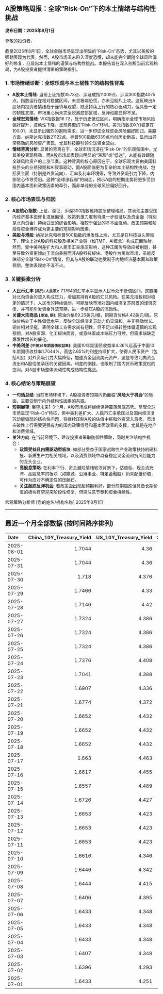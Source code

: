 ## A股策略周报：全球“Risk-On”下的本土情绪与结构性挑战

**发布日期：2025年8月1日**

尊敬的投资者，

截至2025年8月1日，全球金融市场呈现出明显的“Risk-On”态势，尤其以美股的强劲表现为代表。然而，A股市场虽未陷入深度恐慌，却未能完全跟随全球风险偏好的修复，凸显出本土情绪的谨慎与结构性挑战。本报告旨在深入剖析当前宏观格局，为A股投资者提供清晰的策略指引。

### 1. 市场情绪诊断：全球乐观与本土韧性下的结构性背离

*   **A股本土情绪**: 当前上证指数3573点、深证成指11009点、沪深300指数4075点。指数运行在相对稳健区间，未显极端恐慌，亦未见剧烈上攻。这反映出A股场内投资者情绪趋于谨慎与观望，缺乏持续上行的核心驱动力，但具备一定的韧性支撑。市场重心尚未完全脱离底部区域，反弹动能显得不足。
*   **全球宏观情绪**: VIX指数报16.72，处于历史低位区间，明确指示全球市场风险偏好提升，波动性下降，呈现典型的“Risk-On”环境。美元指数(DXY)稳定在100.01，未显示出强烈的避险需求，进一步印证全球资金风险偏好回归。美股方面，纳斯达克指数21122点、标普500指数6339点均创历史新高，显示出异常强劲的风险资产表现，尤其科技股引领全球资金流向。
*   **情绪背离分析**: 显著的背离在于，全球市场沉浸在“Risk-On”的乐观氛围中，尤其美股表现强劲，而A股市场却表现出明显的“滞涨”或“低迷”，未能有效跟随全球风险资产的上涨节奏。这种背离的核心原因在于，全球乐观主要由美国科技巨头的业绩预期和AI叙事驱动，而A股面临更为复杂的本土结构性挑战，包括资金面（特别是外资流向）、汇率及利率环境等，导致外资吸引力下降，内部信心传导受阻。这种“全球涨我弱”的局面，预示A股的短期走势将更多受到国内基本面和政策因素的牵引，而非单纯的全球风险偏好回升。

### 2. 核心市场表现与归因

*   **A股核心指数**: 上证、深证、沪深300指数维持震荡整理格局。其表现主要受国内经济基本面修复进展偏慢、政策刺激力度有待进一步验证以及资金面（特别是北向资金）持续受压的综合影响。相较于强劲的基本面驱动，政策预期和阶段性资金博弈成为更主要的短期影响因素。
*   **美股与港股**: 纳斯达克和标普500指数的爆发性上涨，尤其是在科技巨头带动下，理论上对A股的科技股及相关产业链（如TMT、AI概念）构成正面映射。然而，受中美利差扩大和人民币汇率承压影响，这种正面传导效应被削弱，甚至导致外资更倾向于流向美股而非A股科技板块。港股作为离岸市场，虽能反映部分全球“Risk-On”情绪，但其与A股的联动也受制于内地经济基本面和政策预期，整体表现亦不温不火。

### 3. 关键要素分析

*   **人民币汇率 (`美元/人民币`):** 7.1764的汇率水平显示人民币处于贬值区间，这直接对北向资金的流入构成压力，增加其持有A股的汇兑风险。在美元指数相对稳定的情况下，人民币的持续偏弱，可能反映市场对国内经济复苏前景的谨慎态度，并可能引发资金外流预期，进一步挤压A股的流动性。
*   **关键大宗商品 (`原油`, `铜`):** 原油价格69.25美元/桶，铜期货价格4.42美元/磅。原油价格处于中性偏低水平，反映全球经济复苏动力仍显温和，并非强劲增长。铜价相对坚挺，表明全球工业需求尚有韧性，但不足以扭转整体偏谨慎的宏观预期。对A股资源、化工板块而言，或意味着成本端压力可控，但需求端缺乏爆发性增长的催化。
*   **中美利差 (`中美10年期国债收益率`):** 美国10年期国债收益率4.36%远高于中国10年期国债收益率1.7044%。高达2.65%的利差持续扩大，使得人民币资产（包括A股）对外资吸引力大幅降低，加速资金回流美元资产，这是导致北向资金流出和A股估值承压的关键因素。利差的倒挂，也限制了国内货币政策宽松的空间，对A股市场整体流动性构成结构性挑战。

### 4. 核心结论与策略展望

*   **一句话总结**: 当前市场环境下，A股投资者短期内仍面临“**风险大于机会**”的局面，主要受制于内外结构性因素的共振。
*   **短期展望**: 展望未来1-3个月，A股市场或将继续保持震荡筑底态势。尽管全球市场呈现“Risk-On”特征，但中美利差扩大、人民币汇率承压以及国内经济复苏动能偏弱的结构性问题，将继续压制A股的估值中枢和外资流入意愿。市场突破性上行需要更强有力的国内政策信号和基本面改善的支撑，尤其是在地产和消费领域。
*   **关注方向**: 在当前环境下，建议投资者采取防御性策略，同时关注结构性机会：
    *   **政策受益且内需驱动型板块**: 如部分受益于国家战略性产业政策扶持的硬科技、新质生产力相关领域，以及消费领域中具备稳定现金流和抗风险能力的龙头企业。
    *   **高股息策略**: 在利率下行、资金避险情绪较浓背景下，估值低、现金流充沛、高股息率的板块（如能源、公用事业、特定金融股）仍具配置价值，可作为应对不确定性的压舱石。
    *   **关注超跌反弹机会**: 若政策面出现超预期利好，部分前期超跌但具备长期价值的板块有望迎来阶段性修复，但需注意节奏和资金持续性。

宏观策略分析师
[您的姓名/机构名称]
2025年8月1日

---

## 最近一个月全部数据 (按时间降序排列)

| Date       |   China_10Y_Treasury_Yield |   US_10Y_Treasury_Yield |   Shanghai_Composite_Index |   CSI_300_Index |   Shenzhen_Component_Index |   GOLD_spot_price |   OIL_price |   ALUMINUM_future |   BTC_price |   USD_CNY_exchange_rate |   Commodity_Index_ETF |   US_Dollar_Index |   ETH_price |   LEAN_HOGS_future |   COPPER_future |   High_Yield_Bond_ETF |   LIVE_CATTLE_future |   GOLD_near_month_future |   NATURAL_GAS_future |   PLATINUM_future |   SILVER_future |   Long_Term_Treasury_ETF |   CORN_future |   SOYBEANS_future |   WHEAT_future |   SP500_close |   NASDAQ_close |   VIX_close |   GOLD_basis_spot_vs_near |
|:-----------|---------------------------:|------------------------:|---------------------------:|----------------:|---------------------------:|------------------:|------------:|------------------:|------------:|------------------------:|----------------------:|------------------:|------------:|-------------------:|----------------:|----------------------:|---------------------:|-------------------------:|---------------------:|------------------:|----------------:|-------------------------:|--------------:|------------------:|---------------:|--------------:|---------------:|------------:|--------------------------:|
| 2025-08-01 |                     1.7044 |                   4.36  |                    3573.21 |         4075.59 |                    11009.8 |            3339.6 |       69.25 |           2493.75 |      115118 |                  7.1764 |                 22.45 |           100.012 |     3678.87 |            106.975 |          4.4215 |                 80.38 |              228.3   |                   3339.5 |                3.088 |            1297.2 |          36.685 |                    86.92 |        414.25 |            992.25 |         525    |       6339.39 |        21122.4 |       16.72 |                  0.100098 |
| 2025-07-31 |                     1.7044 |                   4.36  |                    3573.21 |         4075.59 |                    11009.8 |            3339.6 |       69.25 |           2493.75 |      117922 |                  7.1764 |                 22.45 |           100.012 |     3793.45 |            106.975 |          4.4215 |                 80.38 |              228.3   |                   3339.5 |                3.088 |            1297.2 |          36.685 |                    86.92 |        414.25 |            992.25 |         525    |       6339.39 |        21122.4 |       16.72 |                  0.100098 |
| 2025-07-30 |                     1.718  |                   4.376 |                    3615.72 |         4151.24 |                    11203   |            3295.8 |       70    |           2502.5  |      117922 |                  7.1764 |                 22.64 |            99.94  |     3793.45 |            107.025 |          5.57   |                 80.33 |              233.075 |                   3295.8 |                3.045 |            1360.7 |          37.566 |                    86.87 |        391.75 |            967.75 |         523.75 |       6362.9  |        21129.7 |       15.48 |                  0        |
| 2025-07-29 |                     1.7466 |                   4.33  |                    3609.71 |         4152.02 |                    11289.4 |            3323.4 |       69.21 |           2507    |      117922 |                  7.1778 |                 22.69 |            98.91  |     3793.45 |            107.25  |          5.6035 |                 80.5  |              229.725 |                   3324   |                3.081 |            1404   |          38.084 |                    87.32 |        389.25 |            981.75 |         529.75 |       6370.86 |        21098.3 |       15.98 |                 -0.600098 |
| 2025-07-28 |                     1.7146 |                   4.42  |                    3597.94 |         4135.82 |                    11217.6 |            3309.1 |       66.71 |           2533.5  |      117924 |                  7.1535 |                 22.4  |            98.66  |     3787.43 |            108.525 |          5.595  |                 80.45 |              227.875 |                   3310   |                2.988 |            1404.1 |          38.026 |                    85.87 |        393.75 |            988.75 |         538.5  |       6389.77 |        21178.6 |       15.03 |                 -0.899902 |
| 2025-07-27 |                     1.7324 |                   4.386 |                    3593.66 |         4127.16 |                    11168.1 |            3334   |       65.16 |           2546.5  |      119448 |                  7.1535 |                 22.17 |            97.65  |     3875.25 |            108.7   |          5.7635 |                 80.49 |              226.475 |                   3335.6 |                3.11  |            1407.4 |          38.167 |                    86.43 |        399.5  |            998.75 |         538.25 |       6388.64 |        21108.3 |       14.93 |                 -1.6001   |
| 2025-07-26 |                     1.7324 |                   4.386 |                    3593.66 |         4127.16 |                    11168.1 |            3334   |       65.16 |           2546.5  |      117947 |                  7.1535 |                 22.17 |            97.65  |     3741.4  |            108.7   |          5.7635 |                 80.49 |              226.475 |                   3335.6 |                3.11  |            1407.4 |          38.167 |                    86.43 |        399.5  |            998.75 |         538.25 |       6388.64 |        21108.3 |       14.93 |                 -1.6001   |
| 2025-07-25 |                     1.7324 |                   4.386 |                    3593.66 |         4127.16 |                    11168.1 |            3334   |       65.16 |           2546.5  |      117636 |                  7.1535 |                 22.17 |            97.65  |     3727.27 |            108.7   |          5.7635 |                 80.49 |              226.475 |                   3335.6 |                3.11  |            1407.4 |          38.167 |                    86.43 |        399.5  |            998.75 |         538.25 |       6388.64 |        21108.3 |       14.93 |                 -1.6001   |
| 2025-07-24 |                     1.7376 |                   4.408 |                    3605.73 |         4149.04 |                    11193.1 |            3371   |       66.03 |           2564.25 |      118368 |                  7.1595 |                 22.4  |            97.38  |     3708.01 |            108.2   |          5.777  |                 80.44 |              225.8   |                   3373.5 |                3.094 |            1424.6 |          39.021 |                    85.89 |        401.75 |           1004.25 |         541.5  |       6363.35 |        21058   |       15.39 |                 -2.5      |
| 2025-07-23 |                     1.7041 |                   4.388 |                    3582.3  |         4119.77 |                    11059   |            3394.1 |       65.25 |           2566.75 |      118755 |                  7.1743 |                 22.38 |            97.21  |     3629.7  |            108.475 |          5.795  |                 80.54 |              227.025 |                   3397.6 |                3.077 |            1437.7 |          39.278 |                    86.04 |        398.5  |           1005.75 |         540.5  |       6358.91 |        21020   |       15.37 |                 -3.5      |
| 2025-07-22 |                     1.6907 |                   4.336 |                    3581.86 |         4118.96 |                    11099.8 |            3439.2 |       66.21 |           2584.25 |      119995 |                  7.1755 |                 22.44 |            97.39  |     3749.15 |            107.75  |          5.697  |                 80.5  |              224.975 |                   3443.7 |                3.252 |            1465.5 |          39.32  |                    86.52 |        399.25 |           1010.25 |         549.5  |       6309.62 |        20892.7 |       16.5  |                 -4.5      |
| 2025-07-21 |                     1.6774 |                   4.372 |                    3559.79 |         4085.61 |                    11007.5 |            3401.9 |       67.2  |           2552    |      117440 |                  7.1777 |                 22.48 |            97.85  |     3763.37 |            107.35  |          5.6105 |                 80.36 |              225.225 |                   3406.4 |                3.325 |            1477.7 |          39.101 |                    86    |        403.75 |           1015    |         542.25 |       6305.6  |        20974.2 |       16.65 |                 -4.5      |
| 2025-07-20 |                     1.6652 |                   4.432 |                    3534.48 |         4058.55 |                    10913.8 |            3353   |       67.34 |           2507.25 |      117301 |                  7.1832 |                 22.53 |            98.48  |     3759.47 |            106.475 |          5.578  |                 80.25 |              223.55  |                   3358.3 |                3.565 |            1438.5 |          38.223 |                    85.24 |        408.5  |           1027.75 |         546.25 |       6296.79 |        20895.7 |       16.41 |                 -5.30005  |
| 2025-07-19 |                     1.6652 |                   4.432 |                    3534.48 |         4058.55 |                    10913.8 |            3353   |       67.34 |           2507.25 |      117940 |                  7.1832 |                 22.53 |            98.48  |     3595.27 |            106.475 |          5.578  |                 80.25 |              223.55  |                   3358.3 |                3.565 |            1438.5 |          38.223 |                    85.24 |        408.5  |           1027.75 |         546.25 |       6296.79 |        20895.7 |       16.41 |                 -5.30005  |
| 2025-07-18 |                     1.6652 |                   4.432 |                    3534.48 |         4058.55 |                    10913.8 |            3353   |       67.34 |           2507.25 |      118003 |                  7.1832 |                 22.53 |            98.48  |     3549.02 |            106.475 |          5.578  |                 80.25 |              223.55  |                   3358.3 |                3.565 |            1438.5 |          38.223 |                    85.24 |        408.5  |           1027.75 |         546.25 |       6296.79 |        20895.7 |       16.41 |                 -5.30005  |
| 2025-07-17 |                     1.663  |                   4.463 |                    3516.82 |         4034.49 |                    10873.6 |            3340.1 |       67.54 |           2428.75 |      119290 |                  7.1785 |                 22.49 |            98.73  |     3476.78 |            105.825 |          5.486  |                 80.14 |              223.675 |                   3345.3 |                3.542 |            1454.4 |          38.056 |                    85.11 |        402    |           1021.5  |         533.5  |       6297.36 |        20885.7 |       16.52 |                 -5.19995  |
| 2025-07-16 |                     1.6617 |                   4.455 |                    3503.78 |         4007.2  |                    10720.8 |            3352.5 |       66.38 |           2433.25 |      118739 |                  7.1729 |                 22.31 |            98.39  |     3371.51 |            104.425 |          5.4965 |                 80.06 |              223.9   |                   3359.1 |                3.551 |            1417.1 |          37.853 |                    85.13 |        405.25 |           1013.5  |         541.25 |       6263.7  |        20730.5 |       17.16 |                 -6.6001   |
| 2025-07-15 |                     1.6557 |                   4.489 |                    3505    |         4019.06 |                    10744.6 |            3329.8 |       66.52 |           2447.5  |      117777 |                  7.167  |                 22.28 |            98.62  |     3139.89 |            106.85  |          5.546  |                 79.85 |              222.4   |                   3336.7 |                3.523 |            1395   |          37.834 |                    85.01 |        401.25 |            995    |         538    |       6243.76 |        20677.8 |       17.38 |                 -6.8999   |
| 2025-07-14 |                     1.6726 |                   4.427 |                    3519.65 |         4017.67 |                    10684.5 |            3351.5 |       66.98 |           2470.25 |      119850 |                  7.1681 |                 22.32 |            98.08  |     3013.35 |            106.7   |          5.515  |                 80.09 |              219.35  |                   3359.1 |                3.466 |            1399.7 |          38.462 |                    85.61 |        412.75 |            997    |         534    |       6268.56 |        20640.3 |       17.2  |                 -7.6001   |
| 2025-07-13 |                     1.6653 |                   4.423 |                    3510.18 |         4014.81 |                    10696.1 |            3356   |       68.45 |           2491.25 |      119116 |                  7.1748 |                 22.51 |            97.85  |     2973.36 |            106.725 |          5.562  |                 80.03 |              222.2   |                   3364   |                3.314 |            1452   |          38.676 |                    85.79 |        403    |           1004    |         540.75 |       6259.75 |        20585.5 |       16.4  |                 -8        |
| 2025-07-12 |                     1.6653 |                   4.423 |                    3510.18 |         4014.81 |                    10696.1 |            3356   |       68.45 |           2491.25 |      117435 |                  7.1748 |                 22.51 |            97.85  |     2942.91 |            106.725 |          5.562  |                 80.03 |              222.2   |                   3364   |                3.314 |            1452   |          38.676 |                    85.79 |        403    |           1004    |         540.75 |       6259.75 |        20585.5 |       16.4  |                 -8        |
| 2025-07-11 |                     1.6653 |                   4.423 |                    3510.18 |         4014.81 |                    10696.1 |            3356   |       68.45 |           2491.25 |      117517 |                  7.1748 |                 22.51 |            97.85  |     2957.89 |            106.725 |          5.562  |                 80.03 |              222.2   |                   3364   |                3.314 |            1452   |          38.676 |                    85.79 |        403    |           1004    |         540.75 |       6259.75 |        20585.5 |       16.4  |                 -8        |
| 2025-07-10 |                     1.6616 |                   4.346 |                    3509.68 |         4010.02 |                    10631.1 |            3317.4 |       66.57 |           2504.5  |      115987 |                  7.18   |                 22.22 |            97.65  |     2954.85 |            107.25  |          5.548  |                 80.13 |              219.225 |                   3325.7 |                3.337 |            1394.9 |          37.038 |                    86.99 |        407.25 |           1012.5  |         550.25 |       6280.46 |        20630.7 |       15.78 |                 -8.30005  |
| 2025-07-09 |                     1.6446 |                   4.342 |                    3493.05 |         3991.4  |                    10581.8 |            3311.6 |       68.38 |           2486.25 |      111327 |                  7.1738 |                 22.29 |            97.47  |     2770.78 |            107.1   |          5.4435 |                 80.21 |              219.775 |                   3321   |                3.214 |            1370.6 |          36.351 |                    86.93 |        412.5  |           1012.25 |         542.75 |       6263.26 |        20611.3 |       15.94 |                 -9.3999   |
| 2025-07-08 |                     1.6444 |                   4.415 |                    3497.48 |         3998.45 |                    10588.4 |            3307   |       68.33 |           2469.5  |      108950 |                  7.1744 |                 22.33 |            97.51  |     2615.51 |            106.975 |          5.645  |                 79.99 |              219.975 |                   3316.9 |                3.34  |            1376.6 |          36.472 |                    86.03 |        411    |           1024.25 |         543    |       6225.52 |        20418.5 |       16.81 |                 -9.8999   |
| 2025-07-07 |                     1.6406 |                   4.395 |                    3473.13 |         3965.18 |                    10435.5 |            3332.2 |       67.93 |           2467.25 |      108300 |                  7.1649 |                 22.26 |            97.48  |     2543.01 |            106.95  |          4.9845 |                 80.1  |              215.9   |                   3342.8 |                3.412 |            1361.8 |          36.615 |                    86.14 |        418    |           1031.75 |         539.75 |       6229.98 |        20412.5 |       17.79 |                -10.6001   |
| 2025-07-06 |                     1.6433 |                   4.348 |                    3472.32 |         3982.2  |                    10508.8 |            3332.5 |       66.5  |           2524.75 |      109232 |                  7.1649 |                 22.28 |            97.18  |     2571.24 |            107.975 |          5.0185 |                 80.37 |              214.05  |                   3346.4 |                3.387 |            1382.5 |          36.775 |                    86.97 |        431.5  |           1056.25 |         547.75 |       6279.35 |        20601.1 |       16.38 |                -13.8999   |
| 2025-07-05 |                     1.6433 |                   4.348 |                    3472.32 |         3982.2  |                    10508.8 |            3332.5 |       66.5  |           2524.75 |      108231 |                  7.1649 |                 22.28 |            97.18  |     2517.28 |            107.975 |          5.0185 |                 80.37 |              214.05  |                   3346.4 |                3.387 |            1382.5 |          36.775 |                    86.97 |        431.5  |           1056.25 |         547.75 |       6279.35 |        20601.1 |       16.38 |                -13.8999   |
| 2025-07-04 |                     1.6433 |                   4.348 |                    3472.32 |         3982.2  |                    10508.8 |            3332.5 |       66.5  |           2524.75 |      108034 |                  7.1649 |                 22.28 |            97.18  |     2508.52 |            107.975 |          5.0185 |                 80.37 |              214.05  |                   3346.4 |                3.387 |            1382.5 |          36.775 |                    86.97 |        431.5  |           1056.25 |         547.75 |       6279.35 |        20601.1 |       16.38 |                -13.8999   |
| 2025-07-03 |                     1.6407 |                   4.348 |                    3461.15 |         3968.07 |                    10534.6 |            3331.6 |       67    |           2524.75 |      109648 |                  7.1649 |                 22.28 |            97.18  |     2591.01 |            107.975 |          5.097  |                 80.37 |              214.05  |                   3342.9 |                3.409 |            1372   |          36.784 |                    86.97 |        431.5  |           1056.25 |         547.75 |       6279.35 |        20601.1 |       16.38 |                -11.2998   |
| 2025-07-02 |                     1.6396 |                   4.293 |                    3454.79 |         3943.69 |                    10412.6 |            3348   |       67.45 |           2530    |      108859 |                  7.1645 |                 22.29 |            96.78  |     2571.34 |            109.65  |          5.149  |                 80.32 |              212.45  |                   3359.7 |                3.488 |            1421   |          36.426 |                    87.58 |        429.25 |           1050.5  |         556    |       6227.42 |        20393.1 |       16.64 |                -11.7      |
| 2025-07-01 |                     1.6433 |                   4.251 |                    3457.75 |         3942.76 |                    10476.3 |            3336.7 |       65.45 |           2518.25 |      105698 |                  7.1636 |                 21.93 |            96.82  |     2405.79 |            109     |          5.048  |                 80.17 |              210.75  |                   3349.8 |                3.415 |            1345.9 |          36.082 |                    88.14 |        420    |           1024.75 |         537.25 |       6198.01 |        20202.9 |       16.83 |                -13.1001   |
